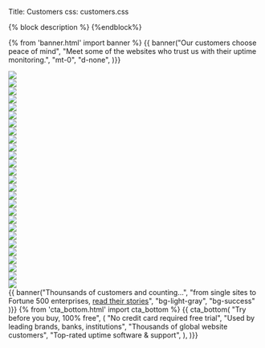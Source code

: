 Title: Customers
css: customers.css


{% block description %}
<meta name="description" content="Our customers choose peace of mind. Meet the global brands and websites that trust Uptime.com with their downtime and performance monitoring.">
{%endblock%}

{% from 'banner.html' import banner %}
{{ banner("<span>Our customers choose <span class='text-success'>peace of mind</span></span>",
"Meet some of the websites who trust us with their uptime monitoring.",
"mt-0",
"d-none",
)}}

<div class="row m-4">
  <div class="col-4">
    <img class="w-100" src="/images/Apple_trusts_Uptime.com_website_performance_monitoring.png" />
  </div>
  <div class="col-4">
    <img class="w-100" src="/images/Microsoft_trusts_Uptime.com_website_performance_monitoring.png" />
  </div>
  <div class="col-4">
    <img class="w-100" src="/images/Palo_Alto_Networks_trusts_Uptime.com_for_website_performance_monitoring.png" />
  </div>
  <div class="col-4">
    <img class="w-100" src="/images/pwc_monitors_website_uptime_performance_Uptime.com_software_checks_alerts.png" />
  </div>
  <div class="col-4">
    <img class="w-100" src="/images/Wordpress_trusts_Uptime.com_for_website_performance_monitoring.png" />
  </div>
  <div class="col-4">
    <img class="w-100" src="/images/Kraft_trusts_Uptime.com_website_performance_monitoring.png" />
  </div>
  <div class="col-4">
    <img class="w-100" src="/images/Ford_trusts_Uptime.com_website_performance_monitoring.png" />
  </div>
  <div class="col-4">
    <img class="w-100" src="/images/Lending_Tree_trusts_Uptime.com_website_performance_monitoring.png" />
  </div>
  <div class="col-4">
    <img class="w-100" src="/images/Speedway_trusts_Uptime.com_website_performance_monitoring.png" />
  </div>
  <div class="col-4">
    <img class="w-100" src="/images/BNP_trusts_Uptime.com_website_performance_monitoring.png" />
  </div>
  <div class="col-4">
    <img class="w-100" src="/images/Trimble_trusts_Uptime.webp" />
  </div>
  <div class="col-4">
    <img class="w-100" src="/images/Accenture_trusts_Uptime.com_website_performance_monitoring.png" />
  </div>
  <div class="col-4">
    <img class="w-100" src="/images/CapGemini_trusts_Uptime.com_website_performance_monitoring.png" />
  </div>
  <div class="col-4">
    <img class="w-100" src="/images/Razorfish_trusts_Uptime.com_website_performance_monitoring.png" />
  </div>
  <div class="col-4">
    <img class="w-100" src="/images/University_of_Pennsylvania_trusts_Uptime.com_website_performance_monitoring.png" />
  </div>
  <div class="col-4">
    <img class="w-100" src="/images/University_Of_Illinois_trusts_Uptime.com_website_performance_monitoring.png" />
  </div>
  <div class="col-4">
    <img class="w-100" src="/images/University_of_Wisconsin-Madison_trusts_Uptime.com_website_performance_monitoring.png" />
  </div>
  <div class="col-4">
    <img class="w-100" src="/images/University_of_British_Columbia_trusts_Uptime.com_website_performance_monitoring.png" />
  </div>
  <div class="col-4">
    <img class="w-100" src="/images/Georgia_Tech_trusts_Uptime.com_website_performance_monitoring.png" />
  </div>
  <div class="col-4">
    <img class="w-100" src="/images/Carnegie_Mellon_University_trusts_Uptime.com_for_website_performance_monitoring.png" />
  </div>
  <div class="col-4">
    <img class="w-100" src="/images/Singapore_Management_University_trusts_Uptime.com_website_performance_monitoring.png" />
  </div>
  <div class="col-4">
    <img class="w-100" src="/images/State_Minnesota_trusts_Uptime.com_website_performance_monitoring.png" />
  </div>
  <div class="col-4">
    <img class="w-100" src="/images/State_of_Ohio_trusts_Uptime.com_for_website_performance_monitoring.png" />
  </div>
  <div class="col-4">
    <img class="w-100" src="/images/The_City_of_Miami_trusts_Uptime.com_for_website_performance_monitoring.png" />
  </div>
  <div class="col-4">
    <img class="w-100" src="/images/Monday.com_monitors_website_uptime_performance_with_Uptime.com.png" />
  </div>
  <div class="col-4">
    <img class="w-100" src="/images/Lucid_monitors_website_uptime_performance_with_Uptime.com.png" />
  </div>
  <div class="col-4">
    <img class="w-100" src="/images/Vestas_monitors_website_uptime_performance_with_Uptime.com.png" />
  </div>
</div>
{{ banner("<span class='text-success'>Thounsands </span>of customers and counting...",
  "from single sites to Fortune 500 enterprises, <a target='_blank' href='/success-stories'>read their stories</a>",
  "bg-light-gray",
  "bg-success"
)}}
{% from 'cta_bottom.html' import cta_bottom %} 
{{ cta_bottom(
  "Try before you buy, 100% free",
  (
    "No credit card required free trial", 
    "Used by leading brands, banks, institutions",
    "Thousands of global website customers",
    "Top-rated uptime software & support",
  ),
  )}}
